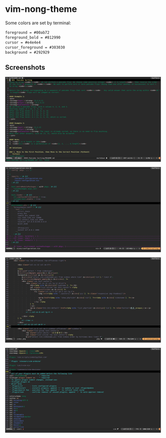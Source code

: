 # vim-nong-theme
Some colors are set by terminal:
```
foreground = #00ab72
foreground_bold = #812990
cursor = #e4e4e4
cursor_foreground = #303030
background = #292929
```

## Screenshots
![](./Screenshot-markdown.png)

![](./Screenshot-nix.png)

![](./Screenshot-php.png)

![](./Screenshot-vim.png)
